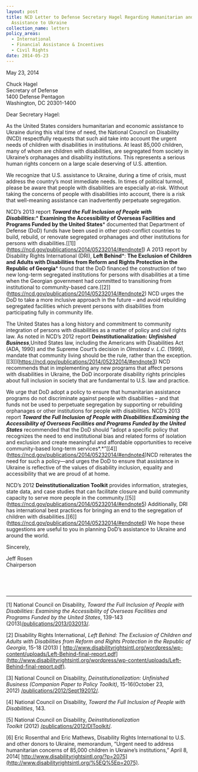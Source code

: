 ```yaml
---
layout: post
title: NCD Letter to Defense Secretary Hagel Regarding Humanitarian and Economic
  Assistance to Ukraine
collection_name: letters
policy_areas:
  - International
  - Financial Assistance & Incentives
  - Civil Rights
date: 2014-05-23
---
```

May 23, 2014

Chuck Hagel\
Secretary of Defense\
1400 Defense Pentagon\
Washington, DC 20301-1400

Dear Secretary Hagel:

As the United States considers humanitarian and economic assistance to Ukraine during this vital time of need, the National Council on Disability (NCD) respectfully requests that such aid take into account the urgent needs of children with disabilities in institutions. At least 85,000 children, many of whom are children with disabilities, are segregated from society in Ukraine’s orphanages and disability institutions. This represents a serious human rights concern on a large scale deserving of U.S. attention. 

We recognize that U.S. assistance to Ukraine, during a time of crisis, must address the country’s most immediate needs. In times of political turmoil, please be aware that people with disabilities are especially at-risk. Without taking the concerns of people with disabilities into account, there is a risk that well-meaning assistance can inadvertently perpetuate segregation.

NCD’s 2013 report ***Toward the Full Inclusion of People with Disabilities*:*** **Examining the Accessibility of Overseas Facilities and Programs Funded by the United States*** documented that Department of Defense (DoD) funds have been used in other post-conflict countries to build, rebuild, or renovate segregated orphanages and other institutions for persons with disabilities.[\[1]](https://ncd.gov/publications/2014/05232014/#endnote1) A 2013 report by Disability Rights International (DRI), **Left Behind***: **The Exclusion of Children and Adults with Disabilities from Reform and Rights Protection in the Republic of Georgia*** found that the DoD financed the construction of two new long-term segregated institutions for persons with disabilities at a time when the Georgian government had committed to transitioning from institutional to community-based care.[\[2]](https://ncd.gov/publications/2014/05232014/#endnote2) NCD urges the DoD to take a more inclusive approach in the future – and avoid rebuilding segregated facilities which prevent persons with disabilities from participating fully in community life.

The United States has a long history and commitment to community integration of persons with disabilities as a matter of policy and civil rights law. As noted in NCD’s 2012 report **Deinstitutionalization:** ***Unfinished Business***,United States law, including the Americans with Disabilities Act (ADA, 1990) and the Supreme Court’s decision in *Olmstead v. L.C.* (1999), mandate that community living should be the rule, rather than the exception.[\[3]](https://ncd.gov/publications/2014/05232014/#endnote3) NCD recommends that in implementing any new programs that affect persons with disabilities in Ukraine, the DoD incorporate disability rights principles about full inclusion in society that are fundamental to U.S. law and practice. 

We urge that DoD adopt a policy to ensure that humanitarian assistance programs do not discriminate against people with disabilities – and that funds not be used to perpetuate segregation by supporting or rebuilding orphanages or other institutions for people with disabilities. NCD’s 2013 report ***Toward the Full Inclusion of People with Disabilities*:*Examining the Accessibility of Overseas Facilities and Programs Funded by the United States*** recommended that the DoD should “adopt a specific policy that recognizes the need to end institutional bias and related forms of isolation and exclusion and create meaningful and affordable opportunities to receive community-based long-term services*.*”[\[4]](https://ncd.gov/publications/2014/05232014/#endnote4)NCD reiterates the need for such a policy—and urges the DoD to ensure that assistance in Ukraine is reflective of the values of disability inclusion, equality and accessibility that we are proud of at home.

NCD’s 2012 **Deinstitutionalization Toolkit** provides information, strategies, state data, and case studies that can facilitate closure and build community capacity to serve more people in the community.[\[5]](https://ncd.gov/publications/2014/05232014/#endnote5) Additionally, DRI has international best practices for bringing an end to the segregation of children with disabilities.[\[6]](https://ncd.gov/publications/2014/05232014/#endnote6) We hope these suggestions are useful to you in planning DoD’s assistance to Ukraine and around the world.

Sincerely,

Jeff Rosen\
Chairperson

 

 

- - -

[](<>)\[1] National Council on Disability, *Toward the Full Inclusion of People with Disabilities*: *Examining the Accessibility of Overseas Facilities and Programs Funded by the United States*, 139-143 (2013)[/publications/2013/032013/](https://ncd.gov/publications/2013/032013/).

[](<>)\[2] Disability Rights International, *Left Behind: The Exclusion of Children and Adults with Disabilities from Reform and Rights Protection in the Republic of Georgia*, 15-18 (2013) [ http://www.disabilityrightsintl.org/wordpress/wp-content/uploads/Left-Behind-final-report.pdf](http://www.disabilityrightsintl.org/wordpress/wp-content/uploads/Left-Behind-final-report.pdf).

[](<>)\[3] National Council on Disability, *Deinstitutionalization: Unfinished Business (Companion Paper to Policy Toolkit)*, 15-16(October 23, 2012) [/publications/2012/Sept192012/](https://ncd.gov/publications/2012/Sept192012/).

[](<>)\[4] National Council on Disability, *Toward the Full Inclusion of People with Disabilities*, 143.

[](<>)\[5] National Council on Disability, *Deinstitutionalization Toolkit* (2012) [/publications/2012/DIToolkit/](https://ncd.gov/publications/2012/DIToolkit/).

[](<>)\[6] Eric Rosenthal and Eric Mathews, Disability Rights International to U.S. and other donors to Ukraine, memorandum, “Urgent need to address humanitarian concerns of 85,000 children in Ukraine’s institutions,” April 8, 2014[ http://www.disabilityrightsintl.org/?p=2075](http://www.disabilityrightsintl.org/%5EQ%5Ep=2075).